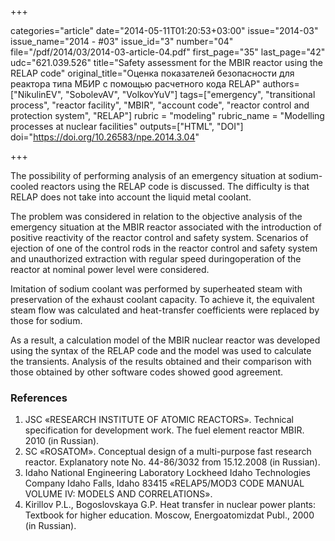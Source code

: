 +++

categories="article"
date="2014-05-11T01:20:53+03:00"
issue="2014-03"
issue_name="2014 - #03"
issue_id="3"
number="04"
file="/pdf/2014/03/2014-03-article-04.pdf"
first_page="35"
last_page="42"
udc="621.039.526"
title="Safety assessment for the MBIR reactor using the RELAP code"
original_title="Оценка показателей безопасности для реактора типа МБИР с помощью расчетного кода RELAP"
authors=["NikulinEV", "SobolevAV", "VolkovYuV"]
tags=["emergency", "transitional process", "reactor facility", "MBIR", "account code", "reactor control and protection system", "RELAP"]
rubric = "modeling"
rubric_name = "Modelling processes at nuclear facilities"
outputs=["HTML", "DOI"]
doi="https://doi.org/10.26583/npe.2014.3.04"

+++

The possibility of performing analysis of an emergency situation at sodium-cooled reactors using the RELAP code is discussed. The difficulty is that RELAP does not take into account the liquid metal coolant.

The problem was considered in relation to the objective analysis of the emergency situation at the MBIR reactor associated with the introduction of positive reactivity of the reactor control and safety system. Scenarios of ejection of one of the control rods in the reactor control and safety system and unauthorized extraction with regular speed duringoperation of the reactor at nominal power level were considered.

Imitation of sodium coolant was performed by superheated steam with preservation of the exhaust coolant capacity. To achieve it, the equivalent steam flow was calculated and heat-transfer coefficients were replaced by those for sodium.

As a result, a calculation model of the MBIR nuclear reactor was developed using the syntax of the RELAP code and the model was used to calculate the transients. Analysis of the results obtained and their comparison with those obtained by other software codes showed good agreement.

### References

1. JSC «RESEARCH INSTITUTE OF ATOMIC REACTORS». Technical specification for development work. The fuel element reactor MBIR. 2010 (in Russian).
2. SC «ROSATOM». Conceptual design of a multi-purpose fast research reactor. Explanatory note No. 44-86/3032 from 15.12.2008 (in Russian).
3. Idaho National Engineering Laboratory Lockheed Idaho Technologies Company Idaho Falls, Idaho 83415 «RELAP5/MOD3 CODE MANUAL VOLUME IV: MODELS AND CORRELATIONS».
4. Kirillov P.L., Bogoslovskaya G.P. Heat transfer in nuclear power plants: Textbook for higher education. Moscow, Energoatomizdat Publ., 2000 (in Russian).
